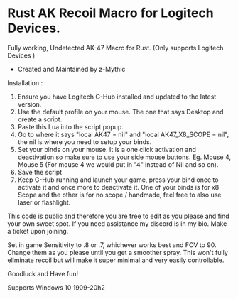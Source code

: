 # Rust AK Recoil Macro for Logitech Devices.
Fully working, Undetected AK-47 Macro for Rust.  (Only supports Logitech Devices ) 


- Created and Maintained by z-Mythic 

Installation : 

1. Ensure you have Logitech G-Hub installed and updated to the latest version. 
2. Use the  default profile on your mouse. The one that says Desktop and create a script. 
3. Paste this Lua into the script popup. 
4. Go to where it says "local AK47 = nil" and "local AK47_X8_SCOPE = nil", the nil is where you need to setup your binds.  
5. Set your binds on your mouse. It is a one click activation and deactivation so make sure to use your side mouse buttons. Eg. Mouse 4, Mouse 5 (For mouse 4 we would put in "4" instead of Nil and so on). 
6. Save the script 
7. Keep G-Hub running and launch your game, press your bind once to activate it and once more to deactivate it. One of your binds is for x8 Scope and the other is for no scope / handmade, feel free to also use laser or flashlight. 

This code is public and therefore you are free to edit as you please and find your own sweet spot. If you need assistance my discord is in my bio. Make a ticket upon joining. 





Set in game Sensitivity to .8 or .7, whichever works best and FOV to 90. Change them as you please until you get a smoother spray. This won't fully eliminate recoil but will make it super minimal and very easily controllable. 

Goodluck and Have fun!

Supports Windows 10 1909-20h2
